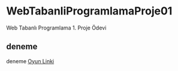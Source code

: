 # WebTabanliProgramlamaProje01
Web Tabanlı Programlama 1. Proje Ödevi
## deneme
deneme
[Oyun Linki]([http://www.dropwizard.io/1.0.2/docs/](https://mustafaaykut77.github.io/WebTabanliProgramlamaProje01/))
